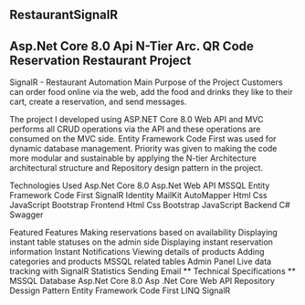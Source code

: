 ## RestaurantSignalR
## Asp.Net Core 8.0 Api N-Tier Arc. QR Code Reservation Restaurant Project

SignalR - Restaurant Automation Main Purpose of the Project Customers can order food online via the web, add the food and drinks they like to their cart, create a reservation, and send messages.

The project I developed using ASP.NET Core 8.0 Web API and MVC performs all CRUD operations via the API and these operations are consumed on the MVC side. Entity Framework Code First was used for dynamic database management. Priority was given to making the code more modular and sustainable by applying the N-tier Architecture architectural structure and Repository design pattern in the project.

Technologies Used Asp.Net Core 8.0 Asp.Net Web API MSSQL Entity Framework Code First SignalR Identity MailKit AutoMapper Html Css JavaScript Bootstrap Frontend Html Css Bootstrap JavaScript Backend C# Swagger

Featured Features Making reservations based on availability Displaying instant table statuses on the admin side Displaying instant reservation information Instant Notifications Viewing details of products Adding categories and products MSSQL related tables Admin Panel Live data tracking with SignalR Statistics Sending Email 
** Technical Specifications **
MSSQL Database 
Asp.Net Core 8.0 
Asp .Net Core Web API 
Repository Dessign Pattern
Entity Framework Code First
LINQ 
SignalR
